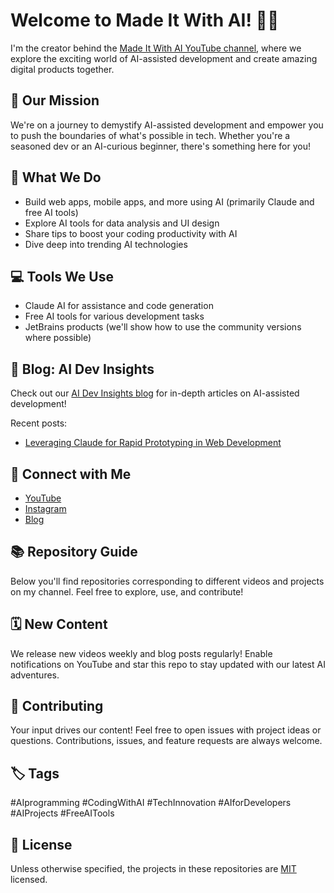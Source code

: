 # Welcome to Made It With AI! 🚀🤖

I'm the creator behind the [Made It With AI YouTube channel](https://www.youtube.com/@made-it-with-ai), where we explore the exciting world of AI-assisted development and create amazing digital products together.

## 🎯 Our Mission
We're on a journey to demystify AI-assisted development and empower you to push the boundaries of what's possible in tech. Whether you're a seasoned dev or an AI-curious beginner, there's something here for you!

## 🚀 What We Do
- Build web apps, mobile apps, and more using AI (primarily Claude and free AI tools)
- Explore AI tools for data analysis and UI design
- Share tips to boost your coding productivity with AI
- Dive deep into trending AI technologies

## 💻 Tools We Use
- Claude AI for assistance and code generation
- Free AI tools for various development tasks
- JetBrains products (we'll show how to use the community versions where possible)

## 📝 Blog: AI Dev Insights
Check out our [AI Dev Insights blog](https://yourusername.github.io/ai-dev-insights) for in-depth articles on AI-assisted development!

Recent posts:
- [Leveraging Claude for Rapid Prototyping in Web Development](https://yourusername.github.io/ai-dev-insights/2023/08/22/leveraging-claude-for-rapid-prototyping.html)

## 🔗 Connect with Me
- [YouTube](https://www.youtube.com/@made-it-with-ai)
- [Instagram](https://www.instagram.com/innovatedbyai/)
- [Blog](https://Make-It-With-AI.github.io/ai-dev-insights)

## 📚 Repository Guide
Below you'll find repositories corresponding to different videos and projects on my channel. Feel free to explore, use, and contribute!

## 🗓️ New Content
We release new videos weekly and blog posts regularly! Enable notifications on YouTube and star this repo to stay updated with our latest AI adventures.

## 🤝 Contributing
Your input drives our content! Feel free to open issues with project ideas or questions. Contributions, issues, and feature requests are always welcome.

## 🏷️ Tags
#AIprogramming #CodingWithAI #TechInnovation #AIforDevelopers #AIProjects #FreeAITools

## 📄 License
Unless otherwise specified, the projects in these repositories are [MIT](https://choosealicense.com/licenses/mit/) licensed.
